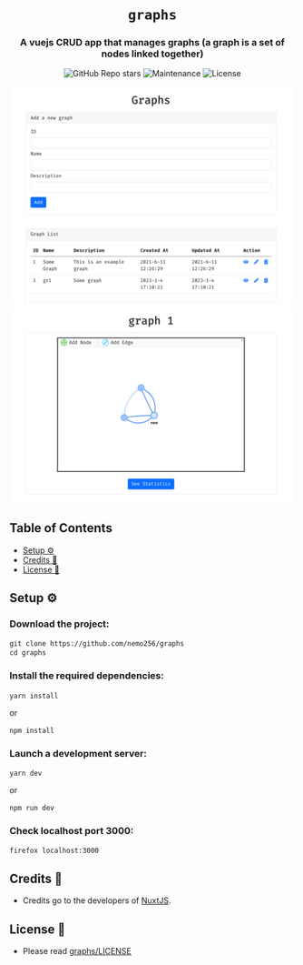 <div align="center">

# `graphs`

<h3>
  A vuejs CRUD app that manages graphs (a graph is a set of nodes linked together)
</h3>

<!-- Badges -->
![GitHub Repo stars](https://img.shields.io/github/stars/nemo256/graphs?style=for-the-badge)
![Maintenance](https://shields.io/maintenance/yes/2023?style=for-the-badge)
![License](https://shields.io/github/license/nemo256/graphs?style=for-the-badge)

<!-- Demo image -->
![Graphs1](graphs1.png)
![Graphs2](graphs2.png)

</div>

<!-- TABLE OF CONTENTS -->
## Table of Contents

* [Setup ⚙️](#setup)
* [Credits 🤝](#credits)
* [License 📑](#license)

## Setup ⚙️

### Download the project:
```shell
git clone https://github.com/nemo256/graphs
cd graphs
```

### Install the required dependencies:
```shell
yarn install
```
or
```shell
npm install
```

### Launch a development server:
```shell
yarn dev
```
or
```shell
npm run dev
```

### Check localhost port 3000:
```shell
firefox localhost:3000
```

## Credits 🤝
- Credits go to the developers of [NuxtJS](https://nuxtjs.org/).

## License 📑
- Please read [graphs/LICENSE](https://github.com/nemo256/graphs/blob/master/LICENSE)
